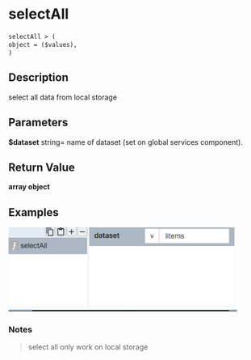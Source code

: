 # selectAll

	selectAll > (
	object = ($values),
	)

## Description

select all data from local storage

## Parameters

**$dataset** string= name of dataset (set on global services component).

## Return Value

**array object**

## Examples

![](selectAll.png?raw=true)


### Notes
> select all only work on local storage